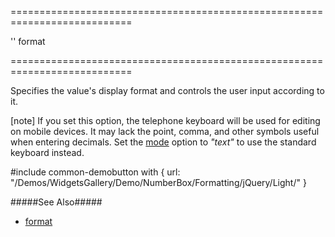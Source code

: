 ===========================================================================
<!--default-->''<!--/default-->
<!--type-->format<!--/type-->
===========================================================================

<!--shortDescription-->
Specifies the value's display format and controls the user input according to it.
<!--/shortDescription-->

<!--fullDescription-->
[note] If you set this option, the telephone keyboard will be used for editing on mobile devices. It may lack the point, comma, and other symbols useful when entering decimals. Set the [mode](/Documentation/ApiReference/UI_Widgets/dxNumberBox/Configuration/#mode) option to *"text"* to use the standard keyboard instead.

#include common-demobutton with {
    url: "/Demos/WidgetsGallery/Demo/NumberBox/Formatting/jQuery/Light/"
}

#####See Also#####
- [format](/Documentation/ApiReference/Common/Object_Structures/format/)
<!--/fullDescription-->